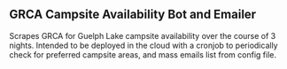 ## GRCA Campsite Availability Bot and Emailer

Scrapes GRCA for Guelph Lake campsite availability over the course of 3 nights. Intended to be deployed in the cloud with a cronjob to periodically check for preferred campsite areas, and mass emails list from config file.
